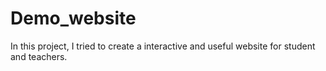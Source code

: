 # Demo_website
In this project, I tried to create a interactive and useful website for student and teachers.
